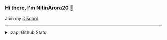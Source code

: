 ### Hi there, I'm NitinArora20 👋

Join my [Discord](https://discord.gg/XZeZS4q35h)

---


<details>
  <summary>:zap: Github Stats</summary>

![Stats](https://github-readme-stats.vercel.app/api?username=NitinArora20&&show_icons=true&title_color=FFD700&icon_color=bb2acf&text_color=daf7dc&bg_color=FFB6C1)
